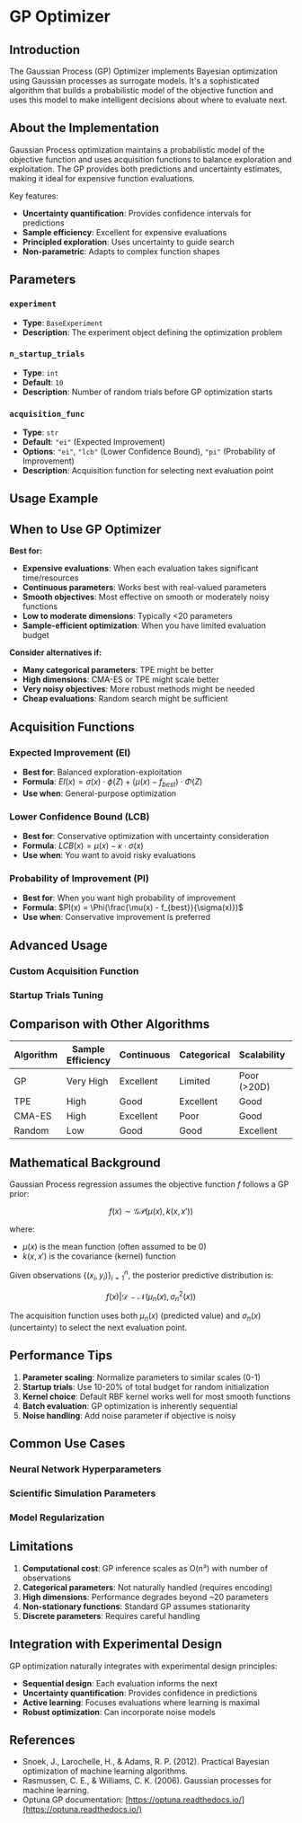 # GP Optimizer

## Introduction

The Gaussian Process (GP) Optimizer implements Bayesian optimization using Gaussian processes as surrogate models. It's a sophisticated algorithm that builds a probabilistic model of the objective function and uses this model to make intelligent decisions about where to evaluate next.

## About the Implementation

Gaussian Process optimization maintains a probabilistic model of the objective function and uses acquisition functions to balance exploration and exploitation. The GP provides both predictions and uncertainty estimates, making it ideal for expensive function evaluations.

Key features:
- **Uncertainty quantification**: Provides confidence intervals for predictions
- **Sample efficiency**: Excellent for expensive evaluations
- **Principled exploration**: Uses uncertainty to guide search
- **Non-parametric**: Adapts to complex function shapes

## Parameters

### `experiment`
- **Type**: `BaseExperiment`
- **Description**: The experiment object defining the optimization problem

### `n_startup_trials`
- **Type**: `int`
- **Default**: `10`
- **Description**: Number of random trials before GP optimization starts

### `acquisition_func`
- **Type**: `str`
- **Default**: `"ei"` (Expected Improvement)
- **Options**: `"ei"`, `"lcb"` (Lower Confidence Bound), `"pi"` (Probability of Improvement)
- **Description**: Acquisition function for selecting next evaluation point

## Usage Example



## When to Use GP Optimizer

**Best for:**
- **Expensive evaluations**: When each evaluation takes significant time/resources
- **Continuous parameters**: Works best with real-valued parameters  
- **Smooth objectives**: Most effective on smooth or moderately noisy functions
- **Low to moderate dimensions**: Typically <20 parameters
- **Sample-efficient optimization**: When you have limited evaluation budget

**Consider alternatives if:**
- **Many categorical parameters**: TPE might be better
- **High dimensions**: CMA-ES or TPE might scale better
- **Very noisy objectives**: More robust methods might be needed
- **Cheap evaluations**: Random search might be sufficient

## Acquisition Functions

### Expected Improvement (EI)
- **Best for**: Balanced exploration-exploitation
- **Formula**: $EI(x) = \sigma(x) \cdot \phi(Z) + (\mu(x) - f_{best}) \cdot \Phi(Z)$
- **Use when**: General-purpose optimization

### Lower Confidence Bound (LCB)
- **Best for**: Conservative optimization with uncertainty consideration
- **Formula**: $LCB(x) = \mu(x) - \kappa \cdot \sigma(x)$
- **Use when**: You want to avoid risky evaluations

### Probability of Improvement (PI)
- **Best for**: When you want high probability of improvement
- **Formula**: $PI(x) = \Phi(\frac{\mu(x) - f_{best}}{\sigma(x)})$
- **Use when**: Conservative improvement is preferred

## Advanced Usage

### Custom Acquisition Function



### Startup Trials Tuning



## Comparison with Other Algorithms

| Algorithm | Sample Efficiency | Continuous | Categorical | Scalability | Uncertainty |
|-----------|------------------|------------|-------------|-------------|-------------|
| GP | Very High | Excellent | Limited | Poor (>20D) | Excellent |
| TPE | High | Good | Excellent | Good | Good |
| CMA-ES | High | Excellent | Poor | Good | None |
| Random | Low | Good | Good | Excellent | None |

## Mathematical Background

Gaussian Process regression assumes the objective function $f$ follows a GP prior:

$$f(x) \sim \mathcal{GP}(\mu(x), k(x, x'))$$

where:
- $\mu(x)$ is the mean function (often assumed to be 0)
- $k(x, x')$ is the covariance (kernel) function

Given observations $\{(x_i, y_i)\}_{i=1}^n$, the posterior predictive distribution is:

$$f(x) | \mathcal{D} \sim \mathcal{N}(\mu_n(x), \sigma_n^2(x))$$

The acquisition function uses both $\mu_n(x)$ (predicted value) and $\sigma_n(x)$ (uncertainty) to select the next evaluation point.

## Performance Tips

1. **Parameter scaling**: Normalize parameters to similar scales (0-1)
2. **Startup trials**: Use 10-20% of total budget for random initialization
3. **Kernel choice**: Default RBF kernel works well for most smooth functions
4. **Batch evaluation**: GP optimization is inherently sequential
5. **Noise handling**: Add noise parameter if objective is noisy

## Common Use Cases

### Neural Network Hyperparameters



### Scientific Simulation Parameters



### Model Regularization



## Limitations

1. **Computational cost**: GP inference scales as O(n³) with number of observations
2. **Categorical parameters**: Not naturally handled (requires encoding)
3. **High dimensions**: Performance degrades beyond ~20 parameters
4. **Non-stationary functions**: Standard GP assumes stationarity
5. **Discrete parameters**: Requires careful handling

## Integration with Experimental Design

GP optimization naturally integrates with experimental design principles:

- **Sequential design**: Each evaluation informs the next
- **Uncertainty quantification**: Provides confidence in predictions
- **Active learning**: Focuses evaluations where learning is maximal
- **Robust optimization**: Can incorporate noise models

## References

- Snoek, J., Larochelle, H., & Adams, R. P. (2012). Practical Bayesian optimization of machine learning algorithms.
- Rasmussen, C. E., & Williams, C. K. (2006). Gaussian processes for machine learning.
- Optuna GP documentation: [https://optuna.readthedocs.io/](https://optuna.readthedocs.io/)